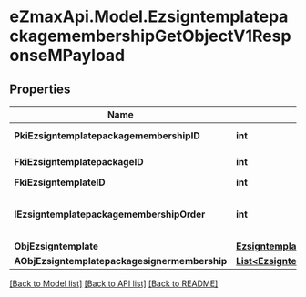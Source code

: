 
# eZmaxApi.Model.EzsigntemplatepackagemembershipGetObjectV1ResponseMPayload

## Properties

Name | Type | Description | Notes
------------ | ------------- | ------------- | -------------
**PkiEzsigntemplatepackagemembershipID** | **int** | The unique ID of the Ezsigntemplatepackagemembership | 
**FkiEzsigntemplatepackageID** | **int** | The unique ID of the Ezsigntemplatepackage | 
**FkiEzsigntemplateID** | **int** | The unique ID of the Ezsigntemplate | 
**IEzsigntemplatepackagemembershipOrder** | **int** | The order in which the Ezsigntemplate will be imported when using an Ezsigntemplatepackage. | 
**ObjEzsigntemplate** | [**EzsigntemplateResponseCompound**](EzsigntemplateResponseCompound.md) |  | 
**AObjEzsigntemplatepackagesignermembership** | [**List&lt;EzsigntemplatepackagesignermembershipResponseCompound&gt;**](EzsigntemplatepackagesignermembershipResponseCompound.md) |  | 

[[Back to Model list]](../README.md#documentation-for-models)
[[Back to API list]](../README.md#documentation-for-api-endpoints)
[[Back to README]](../README.md)

